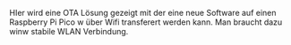 HIer wird eine OTA Lösung gezeigt mit der eine neue Software auf einen Raspberry Pi Pico w über Wifi transferert werden kann. 
Man braucht dazu winw stabile WLAN Verbindung.
